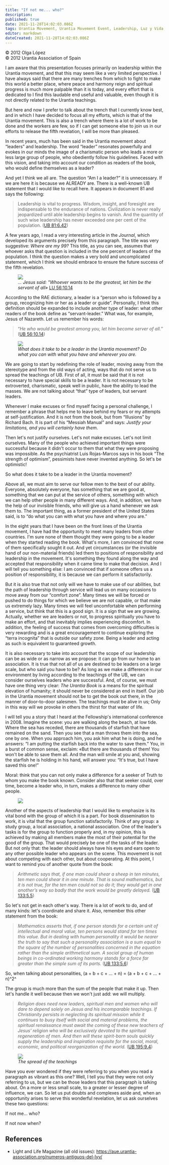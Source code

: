```yaml
---
title: "If not me... who?"
description: 
published: true
date: 2021-11-28T14:02:03.086Z
tags: Urantia Movement, Urantia Movement Event, Leadership, Luz y Vida, article
editor: markdown
dateCreated: 2021-11-28T14:02:03.086Z
---
```


<p class="v-card v-sheet theme--light gray lighten-3 px-2">© 2012 Olga López<br>© 2012 Urantia Association of Spain</p>


I am aware that this presentation focuses primarily on leadership within the Urantia movement, and that this may seem like a very limited perspective. I have always said that there are many trenches from which to fight to make this world a better place, where peace and harmony reign and spiritual progress is much more palpable than it is today, and every effort that is dedicated to I find this laudable end useful and valuable, even though it is not directly related to the Urantia teachings.

But here and now I prefer to talk about the trench that I currently know best, and in which I have decided to focus all my efforts, which is that of the Urantia movement. This is also a trench where there is a lot of work to be done and the workers are few, so if I can get someone else to join us in our efforts to release the fifth revelation, I will be more than pleased.

In recent years, much has been said in the Urantia movement about “leaders” and leadership. The word “leader” resonates powerfully and evokes in our minds the image of a charismatic person who leads a more or less large group of people, who obediently follow his guidelines. Faced with this vision, and taking into account our condition as readers of the book, who would define themselves as a leader?

And yet I think we all are. The question “Am I a leader?” it is unnecessary. If we are here it is because we ALREADY are. There is a well-known UB statement that I would like to recall here. It appears in document 81 and says the following:

> Leadership is vital to progress. Wisdom, insight, and foresight are indispensable to the endurance of nations. Civilization is never really jeopardized until able leadership begins to vanish. And the quantity of such wise leadership has never exceeded one per cent of the population. ([UB 81:6.42](/en/The_Urantia_Book/81#p6_42))

A few years ago, I read a very interesting article in the _Journal_, which developed its arguments precisely from this paragraph. The title was very suggestive: _Where are my 99?_ This title, as you can see, assumes that whoever asks that question is included in the one percent of leaders of the population. I think the question makes a very bold and uncomplicated statement, which I think we should embrace to ensure the future success of the fifth revelation.

<figure id="Figure_1" class="image urantiapedia">
<img src="/image/article/Luz_y_Vida/LyV29/14.jpg">
<figcaption><em>... Jesus said: "Whoever wants to be the greatest, let him be the servant of all»</em> <a href="/en/The_Urantia_Book/56#p10_14">LU 56:10.14</a></figcaption>
</figure>

According to the RAE dictionary, a leader is a “person who is followed by a group, recognizing him or her as a leader or guide”. Personally, I think this definition should be expanded to include another type of leader: what other readers of the book define as “servant-leader.” What was, for example, Jesus of Nazareth. Let us remember his words:

> “_He who would be greatest among you, let him become server of all._” ([UB 56:10.14](/en/The_Urantia_Book/56#p10_14))

<figure id="Figure_2" class="image urantiapedia">
<img src="/image/article/Luz_y_Vida/LyV29/22.jpg">
<figcaption><em>What does it take to be a leader in the Urantia movement? Do what you can with what you have and wherever you are.</em></figcaption>
</figure>

We are going to start by redefining the role of leader, moving away from the stereotype and from the old ways of acting, ways that do not serve us to spread the teachings of UB. First of all, it must be said that it is not necessary to have special skills to be a leader. It is not necessary to be extroverted, charismatic, speak well in public, have the ability to lead the masses. We are not talking about “that” type of leaders, but servant leaders.

Whenever I make excuses or find myself facing a personal challenge, I remember a phrase that helps me to leave behind my fears or my attempts at self-justification. And it is not from the book, but from “Illusions” by Richard Bach. It is part of his “Messiah Manual” and says: _Justify your limitations, and you will certainly have them_.

Then let's not justify ourselves. Let's not make excuses. Let's not limit ourselves. Many of the people who achieved important things were successful because it didn't occur to them that what they were proposing was impossible. As the psychiatrist Luis Rojas-Marcos says in his book “The strength of optimism”, pessimists have never invented anything. So let's be optimistic!

So what does it take to be a leader in the Urantia movement?

Above all, we must aim to serve our fellow men to the best of our ability. Everyone, absolutely everyone, has something that we are good at, something that we can put at the service of others, something with which we can help other people in many different ways. And, in addition, we have the help of our invisible friends, who will give us a hand whenever we ask them to. The important thing, as a former president of the United States said, is to “do what you can with what you have and where you are.”

In the eight years that I have been on the front lines of the Urantia movement, I have had the opportunity to meet many leaders from other countries. I'm sure none of them thought they were going to be a leader when they started reading the book. What's more, I am convinced that none of them specifically sought it out. And yet circumstances (or the invisible hand of our non-material friends) led them to positions of responsibility and leadership in the movement. It's something they found along the way and accepted that responsibility when it came time to make that decision. And I will tell you something else: I am convinced that if someone offers us a position of responsibility, it is because we can perform it satisfactorily.

But it is also true that not only will we have to make use of our abilities, but the path of leadership through service will lead us on many occasions to move away from our “comfort zone”. Many times we will be forced or pushed to do things for which we believe we are not capable, or that make us extremely lazy. Many times we will feel uncomfortable when performing a service, but think that this is a good sign. It is a sign that we are growing. Actually, whether we are leaders or not, to progress spiritually you have to make an effort, and that inevitably implies experiencing discomfort. In addition, the feeling of success that comes from overcoming difficulties is very rewarding and is a great encouragement to continue exploring the “terra incognita” that is outside our safety zone. Being a leader and acting as such is equivalent to guaranteed growth.

It is also necessary to take into account that the scope of our leadership can be as wide or as narrow as we propose: it can go from our home to an association. It is true that not all of us are destined to be leaders on a large scale, but who said you have to be? As long as we make a difference in our environment by living according to the teachings of the UB, we can consider ourselves leaders who are successful. And, of course, we must have one thing very clear: _The Urantia Book_ is a means for the spiritual elevation of humanity; it should never be considered an end in itself. Our job in the Urantia movement should not be to get the book out there, in the manner of door-to-door salesmen. The teachings must be alive in us; Only in this way will we provoke in others the thirst for that water of life.

I will tell you a story that I heard at the Fellowship's international conference in 2008. Imagine the scene: you are walking along the beach, at low tide. Where the sea has receded, there are thousands of starfish that have remained on the sand. Then you see that a man throws them into the sea, one by one. When you approach him, you ask him what he is doing, and he answers: “I am putting the starfish back into the water to save them.” You, in a burst of common sense, exclaim: «But there are thousands of them! You won't be able to save them all. And the man will smile at you and, showing the starfish he is holding in his hand, will answer you: “It's true, but I have saved this one!”

Moral: think that you can not only make a difference for a seeker of Truth to whom you make the book known. Consider also that that seeker could, over time, become a leader who, in turn, makes a difference to many other people.

<figure id="Figure_3" class="image urantiapedia">
<img src="/image/article/Luz_y_Vida/LyV29/15.jpg">
</figure>

Another of the aspects of leadership that I would like to emphasize is its vital bond with the group of which it is a part. For book dissemination to work, it is vital that the group function satisfactorily. Think of any group: a study group, a local association, a national association. One of the leader's tasks is for the group to function properly and, in my opinion, this is achieved by making all members make the most of their potential for the good of the group. That would precisely be one of the tasks of the leader. But not only that: the leader should always have his eyes and ears open to any other possible leader who appears on the scene. This movement is not about competing with each other, but about cooperating. At this point, I want to remind you of another quote from the book:

> _Arithmetic says that, if one man could shear a sheep in ten minutes, ten men could shear it in one minute. That is sound mathematics, but it is not true, for the ten men could not so do it; they would get in one another’s way so badly that the work would be greatly delayed._ ([UB 133:5.5](/en/The_Urantia_Book/133#p5_5))

So let's not get in each other's way. There is a lot of work to do, and of many kinds: let's coordinate and share it. Also, remember this other statement from the book:

> _Mathematics asserts that, if one person stands for a certain unit of intellectual and moral value, ten persons would stand for ten times this value. But in dealing with human personality it would be nearer the truth to say that such a personality association is a sum equal to the square of the number of personalities concerned in the equation rather than the simple arithmetical sum. A social group of human beings in co-ordinated working harmony stands for a force far greater than the simple sum of its parts._ ([UB 133:5.6](/en/The_Urantia_Book/133#p5_6))

So, when talking about personalities, (a + b + c + ... + n) = (a + b + c + ... + n)^2^

The group is much more than the sum of the people that make it up. Then let's handle it well because then we won't just add: we will multiply.

> _Religion does need new leaders, spiritual men and women who will dare to depend solely on Jesus and his incomparable teachings. If Christianity persists in neglecting its spiritual mission while it continues to busy itself with social and material problems, the spiritual renaissance must await the coming of these new teachers of Jesus’ religion who will be exclusively devoted to the spiritual regeneration of men. And then will these spirit-born souls quickly supply the leadership and inspiration requisite for the social, moral, economic, and political reorganization of the world._ ([UB 195:9.4](/en/The_Urantia_Book/195#p9_4))

<figure id="Figure_4" class="image urantiapedia">
<img src="/image/article/Luz_y_Vida/LyV29/23.jpg">
<figcaption><em>The spread of the teachings</em></figcaption>
</figure>

Have you ever wondered if they were referring to you when you read a paragraph as vibrant as this one? Well, I tell you that they were not only referring to us, but we can be those leaders that this paragraph is talking about. On a more or less small scale, to a greater or lesser degree of influence, we can. So let us put doubts and complexes aside and, when an opportunity arises to serve this wonderful revelation, let us ask ourselves these two questions:

If not me... who?

If not now when?

## References

- Light and Life Magazine (all old issues): https://aue.urantia-association.org/numeros-antiguos-del-lyv/

